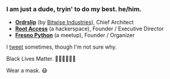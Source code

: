 ### I am just a dude, tryin' to do my best. he/him.

- **[Ordrslip](http://ordrslip.com)** (by [Bitwise Industries](http://bitwiseindustries.com)), Chief Architect
- **[Root Access](http://rootaccess.org)** (a hackerspace), Founder / Executive Director
- **[Fresno Python](http://fresnopython.com/)** (a meetup), Founder / Organizer

I [tweet](https://twitter.com/dmpayton) sometimes, though I'm not sure why.

Black Lives Matter. ✊🏽✊🏾✊🏿

Wear a mask. 😷

<!--
**dmpayton/dmpayton** is a ✨ _special_ ✨ repository because its `README.md` (this file) appears on your GitHub profile.

Here are some ideas to get you started:

- 🔭 I’m currently working on ...
- 🌱 I’m currently learning ...
- 👯 I’m looking to collaborate on ...
- 🤔 I’m looking for help with ...
- 💬 Ask me about ...
- 📫 How to reach me: ...
- 😄 Pronouns: ...
- ⚡ Fun fact: ...
-->
